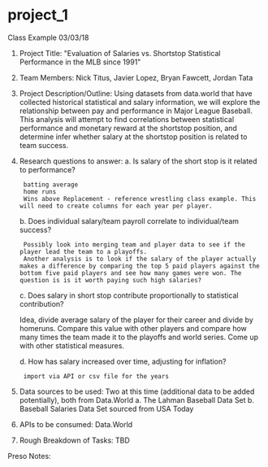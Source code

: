 # project_1
Class Example 03/03/18
1. Project Title:  "Evaluation of Salaries vs. Shortstop Statistical Performance in the MLB since 1991"
2. Team Members:  Nick Titus, Javier Lopez, Bryan Fawcett, Jordan Tata
3. Project Description/Outline:  Using datasets from data.world that have collected historical statistical and salary information, 
    we will explore the relationship between pay and performance in Major League Baseball. This analysis will attempt to find 
    correlations between statistical performance and monetary reward at the shortstop position, and determine infer whether salary 
    at the shortstop position is related to team success. 
4. Research questions to answer:
    a. Is salary of the short stop is it related to performance? 
        
        batting average
        home runs
        Wins above Replacement - reference wrestling class example. This will need to create columns for each year per player.
    
    b. Does individual salary/team payroll correlate to individual/team success?
    
        Possibly look into merging team and player data to see if the player lead the team to a playoffs.
        Another analysis is to look if the salary of the player actually makes a difference by comparing the top 5 paid players against the bottom five paid players and see how many games were won. The question is is it worth paying such high salaries?
        
    c. Does salary in short stop contribute proportionally to statistical contribution?
    
    Idea, divide average salary of the player for their career and divide by homeruns. Compare this value with other players and compare how many times the team made it to the playoffs and world series. Come up with other statistical measures.
    
    d. How has salary increased over time, adjusting for inflation?
    
        import via API or csv file for the years
    
5. Data sources to be used:  Two at this time (additional data to be added potentially), both from Data.World 
    a. The Lahman Baseball Data Set 
    b. Baseball Salaries Data Set sourced from USA Today
6. APIs to be consumed:  Data.World
7. Rough Breakdown of Tasks:
    TBD
    
Preso Notes:
